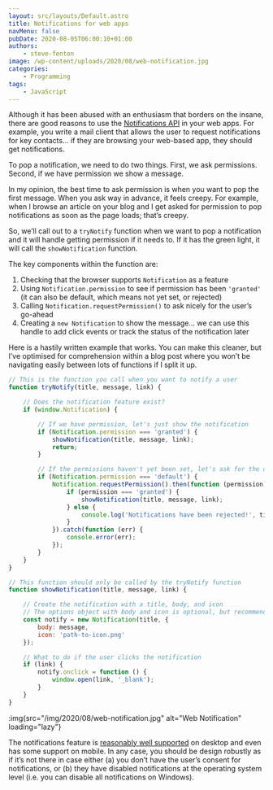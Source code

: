 ```yaml
---
layout: src/layouts/Default.astro
title: Notifications for web apps
navMenu: false
pubDate: 2020-08-05T06:00:10+01:00
authors:
    - steve-fenton
image: /wp-content/uploads/2020/08/web-notification.jpg
categories:
    - Programming
tags:
    - JavaScript
---
```


Although it has been abused with an enthusiasm that borders on the insane, there are good reasons to use the [Notifications API](https://notifications.spec.whatwg.org/) in your web apps. For example, you write a mail client that allows the user to request notifications for key contacts… if they are browsing your web-based app, they should get notifications.

To pop a notification, we need to do two things. First, we ask permissions. Second, if we have permission we show a message.

In my opinion, the best time to ask permission is when you want to pop the first message. When you ask way in advance, it feels creepy. For example, when I browse an article on your blog and I get asked for permission to pop notifications as soon as the page loads; that’s creepy.

So, we’ll call out to a `tryNotify` function when we want to pop a notification and it will handle getting permission if it needs to. If it has the green light, it will call the `showNotification` function.

The key components within the function are:

1. Checking that the browser supports `Notification` as a feature
2. Using `Notification.permission` to see if permission has been `'granted'` (it can also be default, which means not yet set, or rejected)
3. Calling `Notification.requestPermission()` to ask nicely for the user’s go-ahead
4. Creating a `new Notification` to show the message… we can use this handle to add click events or track the status of the notification later

Here is a hastily written example that works. You can make this cleaner, but I’ve optimised for comprehension within a blog post where you won’t be navigating easily between lots of functions if I split it up.

```javascript
// This is the function you call when you want to notify a user
function tryNotify(title, message, link) {

    // Does the notification feature exist?
    if (window.Notification) {

        // If we have permission, let's just show the notification
        if (Notification.permission === 'granted') {
            showNotification(title, message, link);
            return;
        }

        // If the permissions haven't yet been set, let's ask for the user's consent
        if (Notification.permission === 'default') {
            Notification.requestPermission().then(function (permission) {
                if (permission === 'granted') {
                    showNotification(title, message, link);
                } else {
                    console.log('Notifications have been rejected!', title, message, link);
                }
            }).catch(function (err) {
                console.error(err);
            });
        }
    }
}

// This function should only be called by the tryNotify function
function showNotification(title, message, link) {

    // Create the notification with a title, body, and icon
    // The options object with body and icon is optional, but recommended (by me)
    const notify = new Notification(title, {
        body: message,
        icon: 'path-to-icon.png'
    });

    // What to do if the user clicks the notification
    if (link) {
        notify.onclick = function () {
            window.open(link, '_blank');
        }
    }
}
```

:img{src="/img/2020/08/web-notification.jpg" alt="Web Notification" loading="lazy"}

The notifications feature is [reasonably well supported](https://caniuse.com/#feat=notifications) on desktop and even has some support on mobile. In any case, you should be design robustly as if it’s not there in case either (a) you don’t have the user’s consent for notifications, or (b) they have disabled notifications at the operating system level (i.e. you can disable all notifications on Windows).